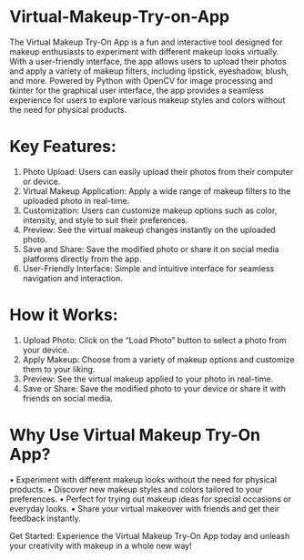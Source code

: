 # Virtual-Makeup-Try-on-App
The Virtual Makeup Try-On App is a fun and interactive tool designed for makeup enthusiasts to experiment with different makeup looks virtually. With a user-friendly interface, the app allows users to upload their photos and apply a variety of makeup filters, including lipstick, eyeshadow, blush, and more. Powered by Python with OpenCV for image processing and tkinter for the graphical user interface, the app provides a seamless experience for users to explore various makeup styles and colors without the need for physical products.

# Key Features:

1.	Photo Upload: Users can easily upload their photos from their computer or device.
2.	Virtual Makeup Application: Apply a wide range of makeup filters to the uploaded photo in real-time.
3.	Customization: Users can customize makeup options such as color, intensity, and style to suit their preferences.
4.	Preview: See the virtual makeup changes instantly on the uploaded photo.
5.	Save and Share: Save the modified photo or share it on social media platforms directly from the app.
6.	User-Friendly Interface: Simple and intuitive interface for seamless navigation and interaction.

# How it Works:

1.	Upload Photo: Click on the “Load Photo” button to select a photo from your device.
2.	Apply Makeup: Choose from a variety of makeup options and customize them to your liking.
3.	Preview: See the virtual makeup applied to your photo in real-time.
4.	Save or Share: Save the modified photo to your device or share it with friends on social media.


# Why Use Virtual Makeup Try-On App?

  •	Experiment with different makeup looks without the need for physical products.
	•	Discover new makeup styles and colors tailored to your preferences.
	•	Perfect for trying out makeup ideas for special occasions or everyday looks.
	•	Share your virtual makeover with friends and get their feedback instantly.   

 
Get Started:
Experience the Virtual Makeup Try-On App today and unleash your creativity with makeup in a whole new way!
